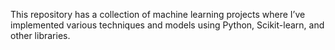 This repository has a collection of machine learning projects where I’ve implemented various techniques and models using Python, Scikit-learn, and other libraries.
